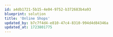 ```yaml
---
id: a4db1721-5b15-4e04-9752-b372683b4a93
blueprint: solution
title: 'Online Shops'
updated_by: b7c7f4d4-e810-47c4-8310-994d4d84346a
updated_at: 1723801775
---
```

